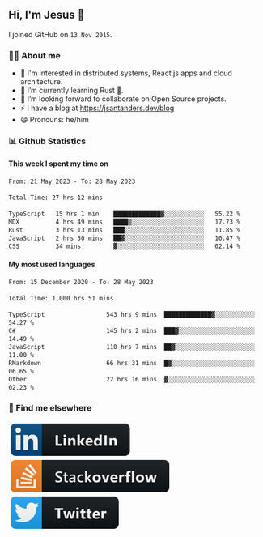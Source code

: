 ## Hi, I'm Jesus 👋

I joined GitHub on `13 Nov 2015`.

<!-- Talking about you -->

### 👨‍💻 About me

- 👦 I'm interested in distributed systems, React.js apps and cloud architecture.
- 🌱 I’m currently learning Rust 🦀.
- 👯 I’m looking forward to collaborate on Open Source projects.
- ⚡️ I have a blog at <https://jsantanders.dev/blog>
- 😄 Pronouns: he/him

### 📊 Github Statistics

#### This week I spent my time on

<!--START_SECTION:weekly-->

```text
From: 21 May 2023 - To: 28 May 2023

Total Time: 27 hrs 12 mins

TypeScript   15 hrs 1 min    █████████████▓░░░░░░░░░░░   55.22 %
MDX          4 hrs 49 mins   ████▒░░░░░░░░░░░░░░░░░░░░   17.73 %
Rust         3 hrs 13 mins   ███░░░░░░░░░░░░░░░░░░░░░░   11.85 %
JavaScript   2 hrs 50 mins   ██▓░░░░░░░░░░░░░░░░░░░░░░   10.47 %
CSS          34 mins         ▓░░░░░░░░░░░░░░░░░░░░░░░░   02.14 %
```

<!--END_SECTION:weekly-->

#### My most used languages

<!--START_SECTION:alltime-->

```text
From: 15 December 2020 - To: 28 May 2023

Total Time: 1,000 hrs 51 mins

TypeScript                 543 hrs 9 mins  █████████████▓░░░░░░░░░░░   54.27 %
C#                         145 hrs 2 mins  ███▓░░░░░░░░░░░░░░░░░░░░░   14.49 %
JavaScript                 110 hrs 7 mins  ██▓░░░░░░░░░░░░░░░░░░░░░░   11.00 %
RMarkdown                  66 hrs 31 mins  █▓░░░░░░░░░░░░░░░░░░░░░░░   06.65 %
Other                      22 hrs 16 mins  ▓░░░░░░░░░░░░░░░░░░░░░░░░   02.23 %
```

<!--END_SECTION:alltime-->

### 📢 Find me elsewhere

<p>
  <a target="_blank" href="https://linkedin.com/in/jsantanders">
    <img src="https://github.com/jsantanders/jsantanders/blob/master/img/linkedin.svg" alt="LinkedIn" style="vertical-align:top; margin:4px">
  </a>
  
  <a target="_blank" href="https://stackoverflow.com/users/7318331/jesus-santander">
    <img src="https://github.com/jsantanders/jsantanders/blob/master/img/stackoverflow.svg" alt="StackOverflow" style="vertical-align:top; margin:4px">
  </a>
  
  <a target="_blank" href="http://twitter.com/jsantanders">
    <img src="https://github.com/jsantanders/jsantanders/blob/master/img/twitter.svg" alt="Twitter" style="vertical-align:top; margin:4px">
  </a>
</p>
